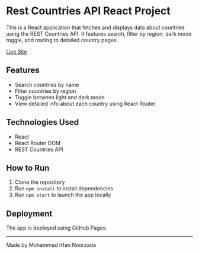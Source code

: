 # Rest Countries API React Project

This is a React application that fetches and displays data about countries using the REST Countries API. It features search, filter by region, dark mode toggle, and routing to detailed country pages.

[Live Site](https://mohammad-irfan-noorzada.github.io/rest-countries-api/#/)

## Features

- Search countries by name
- Filter countries by region
- Toggle between light and dark mode
- View detailed info about each country using React Router

## Technologies Used

- React
- React Router DOM
- REST Countries API

## How to Run

1. Clone the repository
2. Run `npm install` to install dependencies
3. Run `npm start` to launch the app locally

## Deployment

The app is deployed using GitHub Pages.

---

Made by Mohammad Irfan Noorzada
